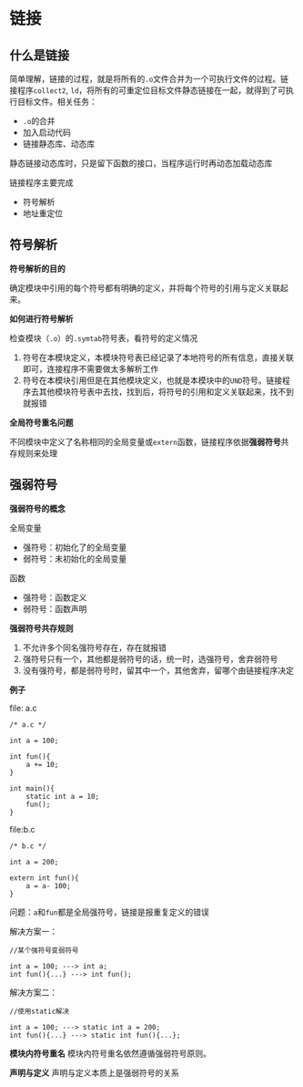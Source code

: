 # 链接

## 什么是链接

简单理解，链接的过程，就是将所有的`.o`文件合并为一个可执行文件的过程。链接程序`collect2`, `ld`，将所有的可重定位目标文件静态链接在一起，就得到了可执行目标文件。相关任务：

- `.o`的合并
- 加入启动代码
- 链接静态库、动态库

静态链接动态库时，只是留下函数的接口，当程序运行时再动态加载动态库

链接程序主要完成

- 符号解析
- 地址重定位

## 符号解析

**符号解析的目的**

确定模块中引用的每个符号都有明确的定义，并将每个符号的引用与定义关联起来。

**如何进行符号解析**

检查模块（`.o`）的`.symtab`符号表，看符号的定义情况

1. 符号在本模块定义，本模块符号表已经记录了本地符号的所有信息，直接关联即可，连接程序不需要做太多解析工作
2. 符号在本模块引用但是在其他模块定义，也就是本模块中的`UND`符号。链接程序去其他模块符号表中去找，找到后，将符号的引用和定义关联起来，找不到就报错

**全局符号重名问题**

不同模块中定义了名称相同的全局变量或`extern`函数，链接程序依据**强弱符号**共存规则来处理

## 强弱符号

**强弱符号的概念**

全局变量

- 强符号：初始化了的全局变量
- 弱符号：未初始化的全局变量

函数

- 强符号：函数定义
- 弱符号：函数声明

**强弱符号共存规则**

1. 不允许多个同名强符号存在，存在就报错
2. 强符号只有一个，其他都是弱符号的话，统一时，选强符号，舍弃弱符号
3. 没有强符号，都是弱符号时，留其中一个，其他舍弃，留哪个由链接程序决定

**例子**

file: a.c

```
/* a.c */

int a = 100;

int fun(){
    a += 10;
}

int main(){
    static int a = 10;
    fun();
}
```

file:b.c

```
/* b.c */

int a = 200;

extern int fun(){
    a = a- 100;
}
```

问题：`a`和`fun`都是全局强符号，链接是报重复定义的错误

解决方案一：

```
//某个强符号变弱符号

int a = 100; ---> int a;
int fun(){...} ---> int fun();
```

解决方案二：

```
//使用static解决

int a = 100; ---> static int a = 200;
int fun(){...} ---> static int fun(){...};
```

**模块内符号重名**
模块内符号重名依然遵循强弱符号原则。

**声明与定义**
声明与定义本质上是强弱符号的关系
